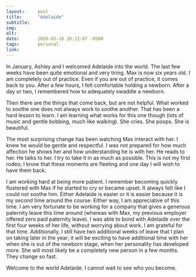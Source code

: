 ```yaml
---
layout:     post
title:      "Adelaide"
subtitle:   
img:        
alt:        
date:       2020-03-10 18:12:07 -0500
tags:       personal
link:       
---
```


In January, Ashley and I welcomed Adelaide into the world. The last few weeks have been quite emotional and very tiring. Max is now six years old. I am completely out of practice. Even if you are out of practice, it comes back to you. After a few hours, I felt comfortable holding a newborn. After a day or two, I remembered how to adequately swaddle a newborn.

Then there are the things that come back, but are not helpful. What worked to soothe one does not always work to soothe another. That has been a hard lesson to learn. I am learning what works for this one though (lots of music and gentle bobbing, much like walking). She cries. She poops. She is beautiful.

The most surprising change has been watching Max interact with her. I knew he would be gentle and respectful. I was not prepared for how much affection he shows her and how understanding he is with her. He reads to her. He talks to her. I try to take it in as much as possible. This is not my first rodeo; I know that these moments are fleeting and one day I will wish to have them back.

I am working hard at being more patient. I remember becoming quickly flustered with Max if he started to cry or became upset. It always felt like I could not soothe him. Either Adelaide is easier or it is easier because it is my second time around the course. Either way, I am appreciative of this time. I am very fortunate to be working for a company that gives a generous paternity leave this time around (whereas with Max, my previous employer offered zero paid paternity leave). I was able to bond with Adelaide over the first four weeks of her life, without worrying about work. I am grateful for that time. Additionally, I still have two additional weeks of leave that I plan on taking later in the year; it will be exciting to have additional time with her when she is out of the newborn stage, when her personality has developed more. She will most likely be a completely new person in a few months. They change so fast.

Welcome to the world Adelaide. I cannot wait to see who you become.